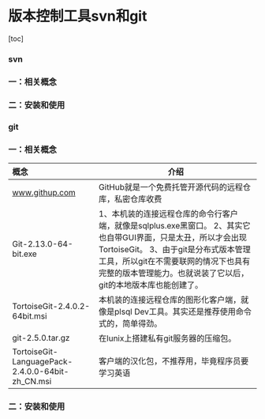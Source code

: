 # 版本控制工具svn和git

[toc]

### svn

### 一：相关概念



### 二：安装和使用













### git

### 一：相关概念

| 概念                                             | 介绍                                                         |
| :----------------------------------------------- | ------------------------------------------------------------ |
| www.githup.com                                   | GitHub就是一个免费托管开源代码的远程仓库，私密仓库收费       |
| Git-2.13.0-64-bit.exe                            | 1、本机装的连接远程仓库的命令行客户端，就像是sqlplus.exe黑窗口。 2、其实它也自带GUI界面，只是太丑，所以才会出现TortoiseGit。                               3、由于git是分布式版本管理工具，所以git在不需要联网的情况下也具有完整的版本管理能力。也就说装了它以后，git的本地版本库也能创建了。 |
| TortoiseGit-2.4.0.2-64bit.msi                    | 本机装的连接远程仓库的图形化客户端，就像是plsql Dev工具。其实还是推荐使用命令式的，简单得劲。 |
| git-2.5.0.tar.gz                                 | 在lunix上搭建私有git服务器的压缩包。                         |
| TortoiseGit-LanguagePack-2.4.0.0-64bit-zh_CN.msi | 客户端的汉化包，不推荐用，毕竟程序员要学习英语               |



### 二：安装和使用

